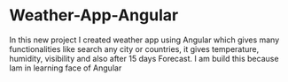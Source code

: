 # Weather-App-Angular
In this new project I created weather app using Angular which gives many functionalities like search any city or countries, it gives temperature, humidity, visibility and also after 15 days Forecast. I am build this because Iam in learning face of Angular 
